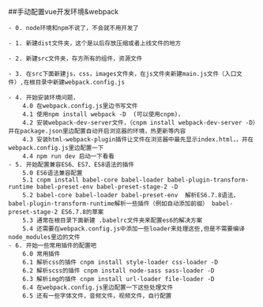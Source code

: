 ##手动配置vue开发环境&webpack
    
    - 0. node环境和npm不说了，不会就不用开发了

    - 1. 新建dist文件夹，这个是以后存放压缩或者上线文件的地方

    - 2. 新建src文件夹，存方所有的组件，资源文件

    - 3. 在src下面新建js，css，images文件夹，在js文件夹新建main.js文件（入口文件）,在根目录中新建webpack.config.js

    - 4. 开始安装环境问题，
        4.0 在webpack.config.js里边书写文件
        4.1 使用npm install webpack -D  (可以使用cnpm)，
        4.2 安装webpack-dev-server文件，（cnpm install webpack-dev-server -D）并在package.json里边配置自动开启浏览器的环境，热更新等内容
        4.3 安装html-webpack-plugin插件让文件在浏览器中最先显示index.html，，并在webpack.config.js里边配置一下
        4.4 npm run dev 启动一下看看
    - 5. 开始配置兼容ES6、ES7、ES8语法的插件
        5.0 ES6语法兼容配置
        5.1 cnpm install babel-core babel-loader babel-plugin-transform-runtime babel-preset-env babel-preset-stage-2 -D
        5.2 babel-core babel-loader babel-preset-env  解析ES6.7.8语法，babel-plugin-transform-runtime解析一些插件（例如自动添加前缀） babel-preset-stage-2 ES6.7.8的草案
        5.3 通常在根目录下面新建 .babelrc文件夹来配置es6的解决方案
        5.4 还需要在webpack.config.js中添加一些loader来处理这些,但是不需要编译node_modules里边的文件
    - 6. 开始一些常用插件的配置吧
        6.0 常用插件
        6.1 解析css的插件 cnpm install style-loader css-loader -D
        6.2 解析scss的插件 cnpm install node-sass sass-loader -D
        6.3 解析img的插件 cnpm install url-loader file-loader -D
        6.4 在webpack.config.js里边配置一下这些处理文件
        6.5 还有一些字体文件，音频文件，视频文件，自行配置
         